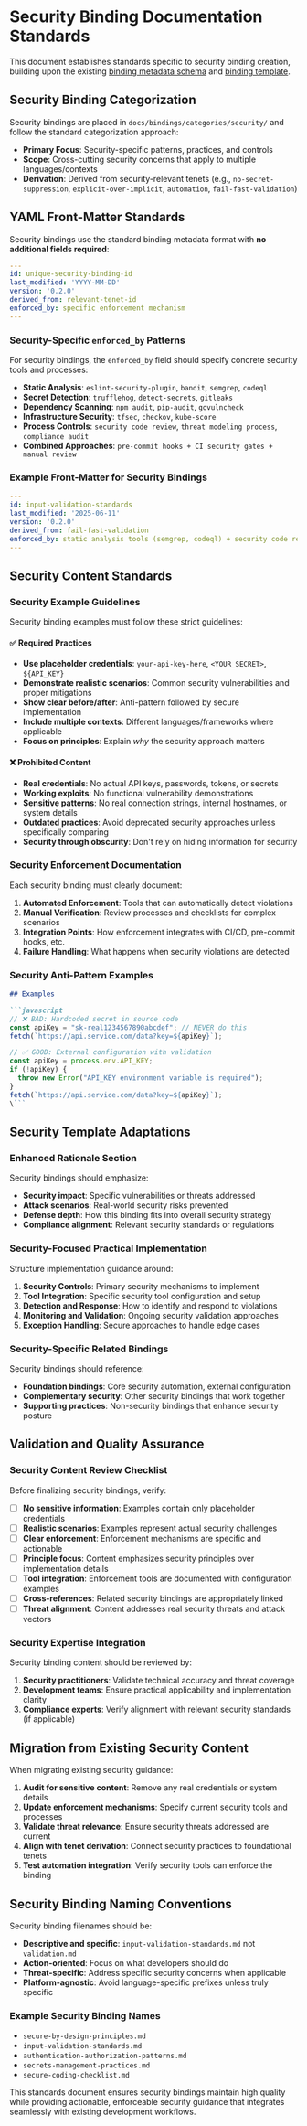 # Security Binding Documentation Standards

This document establishes standards specific to security binding creation, building upon the existing [binding metadata schema](binding-metadata.md) and [binding template](templates/binding_template.md).

## Security Binding Categorization

Security bindings are placed in `docs/bindings/categories/security/` and follow the standard categorization approach:

- **Primary Focus**: Security-specific patterns, practices, and controls
- **Scope**: Cross-cutting security concerns that apply to multiple languages/contexts
- **Derivation**: Derived from security-relevant tenets (e.g., `no-secret-suppression`, `explicit-over-implicit`, `automation`, `fail-fast-validation`)

## YAML Front-Matter Standards

Security bindings use the standard binding metadata format with **no additional fields required**:

```yaml
---
id: unique-security-binding-id
last_modified: 'YYYY-MM-DD'
version: '0.2.0'
derived_from: relevant-tenet-id
enforced_by: specific enforcement mechanism
---
```

### Security-Specific `enforced_by` Patterns

For security bindings, the `enforced_by` field should specify concrete security tools and processes:

- **Static Analysis**: `eslint-security-plugin`, `bandit`, `semgrep`, `codeql`
- **Secret Detection**: `trufflehog`, `detect-secrets`, `gitleaks`
- **Dependency Scanning**: `npm audit`, `pip-audit`, `govulncheck`
- **Infrastructure Security**: `tfsec`, `checkov`, `kube-score`
- **Process Controls**: `security code review`, `threat modeling process`, `compliance audit`
- **Combined Approaches**: `pre-commit hooks + CI security gates + manual review`

### Example Front-Matter for Security Bindings

```yaml
---
id: input-validation-standards
last_modified: '2025-06-11'
version: '0.2.0'
derived_from: fail-fast-validation
enforced_by: static analysis tools (semgrep, codeql) + security code review
---
```

## Security Content Standards

### Security Example Guidelines

Security binding examples must follow these strict guidelines:

#### ✅ **Required Practices**
- **Use placeholder credentials**: `your-api-key-here`, `<YOUR_SECRET>`, `${API_KEY}`
- **Demonstrate realistic scenarios**: Common security vulnerabilities and proper mitigations
- **Show clear before/after**: Anti-pattern followed by secure implementation
- **Include multiple contexts**: Different languages/frameworks where applicable
- **Focus on principles**: Explain *why* the security approach matters

#### ❌ **Prohibited Content**
- **Real credentials**: No actual API keys, passwords, tokens, or secrets
- **Working exploits**: No functional vulnerability demonstrations
- **Sensitive patterns**: No real connection strings, internal hostnames, or system details
- **Outdated practices**: Avoid deprecated security approaches unless specifically comparing
- **Security through obscurity**: Don't rely on hiding information for security

### Security Enforcement Documentation

Each security binding must clearly document:

1. **Automated Enforcement**: Tools that can automatically detect violations
2. **Manual Verification**: Review processes and checklists for complex scenarios
3. **Integration Points**: How enforcement integrates with CI/CD, pre-commit hooks, etc.
4. **Failure Handling**: What happens when security violations are detected

### Security Anti-Pattern Examples

```markdown
## Examples

```javascript
// ❌ BAD: Hardcoded secret in source code
const apiKey = "sk-real1234567890abcdef"; // NEVER do this
fetch(`https://api.service.com/data?key=${apiKey}`);

// ✅ GOOD: External configuration with validation
const apiKey = process.env.API_KEY;
if (!apiKey) {
  throw new Error("API_KEY environment variable is required");
}
fetch(`https://api.service.com/data?key=${apiKey}`);
\```
```

## Security Template Adaptations

### Enhanced Rationale Section

Security bindings should emphasize:
- **Security impact**: Specific vulnerabilities or threats addressed
- **Attack scenarios**: Real-world security risks prevented
- **Defense depth**: How this binding fits into overall security strategy
- **Compliance alignment**: Relevant security standards or regulations

### Security-Focused Practical Implementation

Structure implementation guidance around:

1. **Security Controls**: Primary security mechanisms to implement
2. **Tool Integration**: Specific security tool configuration and setup
3. **Detection and Response**: How to identify and respond to violations
4. **Monitoring and Validation**: Ongoing security validation approaches
5. **Exception Handling**: Secure approaches to handle edge cases

### Security-Specific Related Bindings

Security bindings should reference:
- **Foundation bindings**: Core security automation, external configuration
- **Complementary security**: Other security bindings that work together
- **Supporting practices**: Non-security bindings that enhance security posture

## Validation and Quality Assurance

### Security Content Review Checklist

Before finalizing security bindings, verify:

- [ ] **No sensitive information**: Examples contain only placeholder credentials
- [ ] **Realistic scenarios**: Examples represent actual security challenges
- [ ] **Clear enforcement**: Enforcement mechanisms are specific and actionable
- [ ] **Principle focus**: Content emphasizes security principles over implementation details
- [ ] **Tool integration**: Enforcement tools are documented with configuration examples
- [ ] **Cross-references**: Related security bindings are appropriately linked
- [ ] **Threat alignment**: Content addresses real security threats and attack vectors

### Security Expertise Integration

Security binding content should be reviewed by:
1. **Security practitioners**: Validate technical accuracy and threat coverage
2. **Development teams**: Ensure practical applicability and implementation clarity
3. **Compliance experts**: Verify alignment with relevant security standards (if applicable)

## Migration from Existing Security Content

When migrating existing security guidance:

1. **Audit for sensitive content**: Remove any real credentials or system details
2. **Update enforcement mechanisms**: Specify current security tools and processes
3. **Validate threat relevance**: Ensure security threats addressed are current
4. **Align with tenet derivation**: Connect security practices to foundational tenets
5. **Test automation integration**: Verify security tools can enforce the binding

## Security Binding Naming Conventions

Security binding filenames should be:
- **Descriptive and specific**: `input-validation-standards.md` not `validation.md`
- **Action-oriented**: Focus on what developers should do
- **Threat-specific**: Address specific security concerns when applicable
- **Platform-agnostic**: Avoid language-specific prefixes unless truly specific

### Example Security Binding Names
- `secure-by-design-principles.md`
- `input-validation-standards.md`
- `authentication-authorization-patterns.md`
- `secrets-management-practices.md`
- `secure-coding-checklist.md`

This standards document ensures security bindings maintain high quality while providing actionable, enforceable security guidance that integrates seamlessly with existing development workflows.
